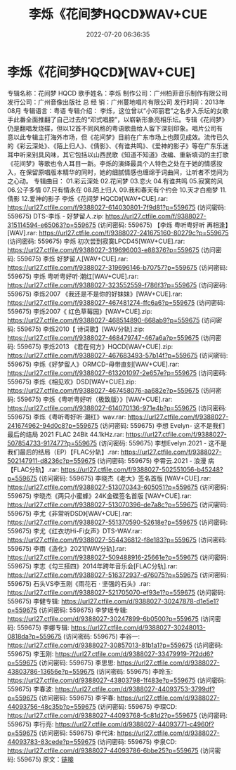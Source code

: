 ﻿---
title: 李烁《花间梦HQCD》WAV+CUE
date: 2022-07-20 06:36:35
categories: WAV车载音乐、镜像
tags: 华语中文
---
# 李烁《花间梦HQCD》[WAV+CUE]

专辑名称：花间梦 HQCD
歌手姓名：李烁
制作公司：广州柏菲音乐制作有限公司
发行公司：广州音像出版社
总 经 销：广州蔓地唱片有限公司
发行时间：2013年08月
专辑语言：粤语
专辑介绍：
李烁，这位曾以“小邓丽君”之名步入乐坛的女歌手此番全面推翻了自己过去的“邓式唱腔”，以崭新形象亮相乐坛。专辑《花间梦》仍是翻唱发烧碟，但以12首不同风格的粤语歌曲给人留下深刻印象。唱片公司有意以此专辑主打海外市场，但《花间梦》目前在广东市场上也颇见成效。流传已久的《彩云深处》、《陌上归人》、《倩影》、《有谁共鸣》、《爱神的影子》等在广东乐迷耳中听来别具风味，其它包括以山西民歌《知道不知道》改编、重新填词的主打歌《花间梦》等歌也令人耳目一新。李烁的演绎最具个人特色之处在于她的情感投入，在保留原唱版本精华的同时，她的细腻情感也缠绵于词曲间，让听者不觉间为之心动。
专辑曲目：
01.彩云深处
02.花间梦
03.恋火
04.有谁共鸣
05.寂寞的风
06.公子多情
07.只有情永在
08.陌上归人
09.我和春天有个约会
10.天才白痴梦
11.倩影
12.爱神的影子
李烁《花间梦 HQCD》[WAV+CUE].rar: https://url27.ctfile.com/f/9388027-614030801-7f9d81?p=559675
(访问密码: 559675)
DTS-李烁 - 好梦留人.zip: https://url27.ctfile.com/f/9388027-315114594-e65063?p=559675
(访问密码: 559675)
【李烁 粤听粤好听 再相逢】[WAV].rar: https://url27.ctfile.com/f/9388027-241675160-80279c?p=559675
(访问密码: 559675)
李烁 初次尝到寂寞LPCD45[WAV+CUE].rar: https://url27.ctfile.com/f/9388027-319696003-e88376?p=559675
(访问密码: 559675)
李烁 好梦留人[WAV+CUE].rar: https://url27.ctfile.com/f/9388027-319696146-b70757?p=559675
(访问密码: 559675)
李烁 粤听粤好听·潮红[WAV+CUE].rar: https://url27.ctfile.com/f/9388027-323552559-f786f3?p=559675
(访问密码: 559675)
李烁2007 《我还是不是你的好妹妹》[WAV+CUE].rar: https://url27.ctfile.com/f/9388027-467481274-ffc6a6?p=559675
(访问密码: 559675)
李烁2007《 红色草莓园》[WAV+CUE].zip: https://url27.ctfile.com/f/9388027-468514890-668ab9?p=559675
(访问密码: 559675)
李烁2010【 诗词歌】[WAV分轨].zip: https://url27.ctfile.com/f/9388027-468479747-467a6a?p=559675
(访问密码: 559675)
李烁2013 《君在何方》HQCD[WAV+CUE].zip: https://url27.ctfile.com/f/9388027-467683493-57b14f?p=559675
(访问密码: 559675)
李烁《好梦留人》ORMCD-母带直刻[WAV+CUE].rar: https://url27.ctfile.com/f/9388027-613201097-2e657e?p=559675
(访问密码: 559675)
李烁《相见欢》DSD[WAV+CUE].zip: https://url27.ctfile.com/f/9388027-467458076-aa682e?p=559675
(访问密码: 559675)
李烁《粤听粤好听（极致版）》[WAV+CUE].rar: https://url27.ctfile.com/f/9388027-614070136-971e4b?p=559675
(访问密码: 559675)
李烁《粤听粤好听·潮红》wav.rar: https://url27.ctfile.com/f/9388027-241674962-94d0c8?p=559675
(访问密码: 559675)
李想 Evelyn- 这不是我们最后的结局 2021 FLAC 24Bit 44.1kHz.rar: https://url27.ctfile.com/f/9388027-507854733-917477?p=559675
(访问密码: 559675)
李想Evelyn.2021 - 这不是我们最后的结局（EP）【FLAC分轨】.rar: https://url27.ctfile.com/f/9388027-502147911-d8236c?p=559675
(访问密码: 559675)
李霄云.2021 - 浪漫 病【FLAC分轨】.rar: https://url27.ctfile.com/f/9388027-502551056-b45248?p=559675
(访问密码: 559675)
李晓杰《老大》签名首版 [WAV+CUE].rar: https://url27.ctfile.com/f/9388027-513070343-605051?p=559675
(访问密码: 559675)
李晓杰《两只小蜜蜂》24K金碟签名首版 [WAV+CUE].rar: https://url27.ctfile.com/f/9388027-513070396-de7a8c?p=559675
(访问密码: 559675)
李尤《非常听DSD》[WAV+CUE].rar: https://url27.ctfile.com/f/9388027-551370590-52618e?p=559675
(访问密码: 559675)
李尤《红衣坊Hi-Fi女声》DTS-WAV.rar: https://url27.ctfile.com/f/9388027-554436812-f8e183?p=559675
(访问密码: 559675)
李雨《造化》2021[WAV分轨].rar: https://url27.ctfile.com/f/9388027-509488916-25661e?p=559675
(访问密码: 559675)
李志《勾三搭四》2014年跨年音乐会[FLAC分轨].rar: https://url27.ctfile.com/f/9388027-516372937-d76075?p=559675
(访问密码: 559675)
石头VS李玉刚《雨花石 · 坚强的石头》.rar: https://url27.ctfile.com/f/9388027-521705070-ef93e1?p=559675
(访问密码: 559675)
李健专辑: https://url27.ctfile.com/d/9388027-30247878-d1e5e1?p=559675
(访问密码: 559675)
李梦瑶专辑: https://url27.ctfile.com/d/9388027-30247899-6b0500?p=559675
(访问密码: 559675)
李娜专辑: https://url27.ctfile.com/d/9388027-30248013-0818da?p=559675
(访问密码: 559675)
李谷一: https://url27.ctfile.com/d/9388027-30857013-81b1a1?p=559675
(访问密码: 559675)
李玉刚: https://url27.ctfile.com/d/9388027-33479919-7f2dd6?p=559675
(访问密码: 559675)
李思思: https://url27.ctfile.com/d/9388027-43803786-13656e?p=559675
(访问密码: 559675)
李玲玉: https://url27.ctfile.com/d/9388027-43803798-1f483e?p=559675
(访问密码: 559675)
李春波: https://url27.ctfile.com/d/9388027-44093753-3799df?p=559675
(访问密码: 559675)
李宇春: https://url27.ctfile.com/d/9388027-44093756-48c35b?p=559675
(访问密码: 559675)
李琛CD: https://url27.ctfile.com/d/9388027-44093768-5c81d2?p=559675
(访问密码: 559675)
李行亮: https://url27.ctfile.com/d/9388027-44093771-c4960f?p=559675
(访问密码: 559675)
李代沫: https://url27.ctfile.com/d/9388027-44093783-83cede?p=559675
(访问密码: 559675)
李泉CD: https://url27.ctfile.com/d/9388027-44093786-6bbe25?p=559675
(访问密码: 559675)
原文：[链接](https://blog.sina.com.cn/s/blog_1647c7e7601030yg3.html)